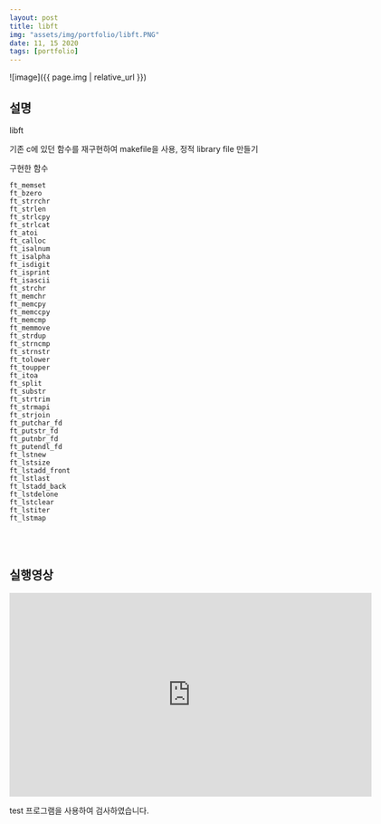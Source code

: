 ```yaml
---
layout: post
title: libft
img: "assets/img/portfolio/libft.PNG"
date: 11, 15 2020
tags: [portfolio]
---
```


![image]({{ page.img | relative_url }})

## 설명

libft

기존 c에 있던 함수를 재구현하여 makefile을 사용, 정적 library file 만들기

구현한 함수

    ft_memset 
    ft_bzero 
    ft_strrchr 
    ft_strlen 
    ft_strlcpy 
    ft_strlcat 
    ft_atoi 
    ft_calloc 
    ft_isalnum 
    ft_isalpha 
    ft_isdigit 
    ft_isprint 
    ft_isascii 
    ft_strchr 
    ft_memchr 
    ft_memcpy 
    ft_memccpy 
    ft_memcmp 
    ft_memmove 
    ft_strdup 
    ft_strncmp 
    ft_strnstr 
    ft_tolower 
    ft_toupper 
    ft_itoa 
    ft_split 
    ft_substr 
    ft_strtrim 
    ft_strmapi 
    ft_strjoin 
    ft_putchar_fd 
    ft_putstr_fd 
    ft_putnbr_fd 
    ft_putendl_fd
    ft_lstnew 
    ft_lstsize 
    ft_lstadd_front 
    ft_lstlast 
    ft_lstadd_back 
    ft_lstdelone 
    ft_lstclear 
    ft_lstiter 
    ft_lstmap

<br/>
<br/>

## 실행영상 
<iframe width="640" height="360" src="https://www.youtube.com/embed/7oEXjM37WkA" frameborder="0" gesture="media" allowfullscreen=""></iframe>

test 프로그램을 사용하여 검사하였습니다.

<br/>
<br/>
